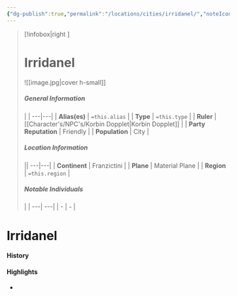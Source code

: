 ```yaml
---
{"dg-publish":true,"permalink":"/locations/cities/irridanel/","noteIcon":""}
---
```


>[!infobox|right ]
># **Irridanel**
>![[image.jpg\|cover h-small]]
>##### **General Information**
>| | 
>---|---|
>| **Alias(es)** | `=this.alias` |
>| **Type** | `=this.type` |
>| **Ruler** | [[Character's/NPC's/Korbin Dopplet\|Korbin Dopplet]] |
>| **Party Reputation** | Friendly |
>| **Population** | City |
>##### **Location Information**
>||
>---|---|
>| **Continent** | Franzictini |
>| **Plane** | Material Plane |
>| **Region** | `=this.region` |
>##### **Notable Individuals**
>| |
>---| ---|
>| - | *-* |

# Irridanel

#### History
#### Highlights

- 